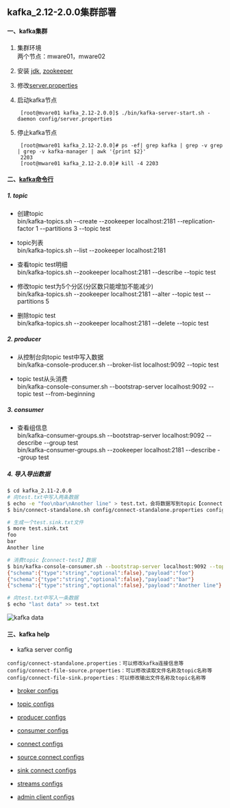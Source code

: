 ## kafka_2.12-2.0.0集群部署
#### 一、kafka集群
1. 集群环境  
两个节点：mware01，mware02  
2. 安装 [jdk](https://github.com/Dongzai1005/learning/blob/master/notes/src/main/java/wang/xiaoluobo/jdk.md), [zookeeper](https://github.com/Dongzai1005/learning/blob/master/bigdata/src/main/java/wang/xiaoluobo/zookeeper/zookeeper.md)  
3. 修改[server.properties](https://github.com/Dongzai1005/learning/blob/master/bigdata/src/main/java/wang/xiaoluobo/kafka/config/server.properties)    
4. 启动kafka节点  
    
        [root@mvare01 kafka_2.12-2.0.0]$ ./bin/kafka-server-start.sh -daemon config/server.properties
    
5. 停止kafka节点

        [root@mware01 kafka_2.12-2.0.0]# ps -ef| grep kafka | grep -v grep | grep -v kafka-manager | awk '{print $2}'
        2203
        [root@mware01 kafka_2.12-2.0.0]# kill -4 2203
        
#### 二、[kafka命令行](http://kafka.apache.org/documentation/#operations)
##### 1. topic
- 创建topic  
bin/kafka-topics.sh --create --zookeeper localhost:2181 --replication-factor 1 --partitions 3 --topic test

- topic列表  
bin/kafka-topics.sh --list --zookeeper localhost:2181

- 查看topic test明细  
bin/kafka-topics.sh --zookeeper localhost:2181 --describe --topic test

- 修改topic test为5个分区(分区数只能增加不能减少)   
bin/kafka-topics.sh --zookeeper localhost:2181 --alter --topic test --partitions 5

- 删除topic test  
bin/kafka-topics.sh --zookeeper localhost:2181 --delete --topic test

##### 2. producer
- 从控制台向topic test中写入数据  
bin/kafka-console-producer.sh --broker-list localhost:9092 --topic test

- topic test从头消费  
bin/kafka-console-consumer.sh --bootstrap-server localhost:9092 --topic test --from-beginning

##### 3. consumer
- 查看组信息  
bin/kafka-consumer-groups.sh --bootstrap-server localhost:9092 --describe --group test  
bin/kafka-consumer-groups.sh --zookeeper localhost:2181 --describe --group test  

##### 4. 导入导出数据
```Bash
$ cd kafka_2.11-2.0.0
# 向test.txt中写入两条数据
$ echo -e "foo\nbar\nAnother line" > test.txt，会将数据写到topic【connect-test】中
$ bin/connect-standalone.sh config/connect-standalone.properties config/connect-file-source.properties config/connect-file-sink.properties

# 生成一个test.sink.txt文件
$ more test.sink.txt
foo
bar
Another line

# 消费topic【connect-test】数据
$ bin/kafka-console-consumer.sh --bootstrap-server localhost:9092 --topic connect-test --from-beginning
{"schema":{"type":"string","optional":false},"payload":"foo"}
{"schema":{"type":"string","optional":false},"payload":"bar"}
{"schema":{"type":"string","optional":false},"payload":"Another line"}

# 向test.txt中写入一条数据
$ echo "last data" >> test.txt
```
![kafka data](https://github.com/Dongzai1005/learning/blob/master/bigdata/src/main/java/wang/xiaoluobo/kafka/images/kafka01.png)

#### 三、kafka help

- kafka server config 
```text
config/connect-standalone.properties：可以修改kafka连接信息等
config/connect-file-source.properties：可以修改读取文件名称及topic名称等
config/connect-file-sink.properties：可以修改输出文件名称及topic名称等
```

- [broker configs](http://kafka.apache.org/documentation.html#brokerconfigs)

- [topic configs](http://kafka.apache.org/documentation.html#topicconfigs)

- [producer configs](http://kafka.apache.org/documentation.html#producerconfigs)

- [consumer configs](http://kafka.apache.org/documentation.html#consumerconfigs)

- [connect configs](http://kafka.apache.org/documentation.html#connectconfigs)

- [source connect configs](http://kafka.apache.org/documentation.html#sourceconnectconfigs)

- [sink connect configs](http://kafka.apache.org/documentation.html#sinkconnectconfigs)

- [streams configs](http://kafka.apache.org/documentation.html#streamsconfigs)

- [admin client configs](http://kafka.apache.org/documentation.html#adminclientconfigs)

